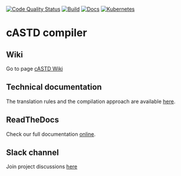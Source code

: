 [![Code Quality Status](https://img.shields.io/badge/code%20quality-B%2B-yellowgreen)](https://img.shields.io/badge/code%20quality-B%2B-yellowgreen)
[![Build](https://img.shields.io/badge/build-passing-green)](https://img.shields.io/badge/build-passing-green)
[![Docs](https://img.shields.io/badge/docs-passing-green)](https://img.shields.io/badge/docs-passing-green)
[![Kubernetes](https://img.shields.io/badge/kubernetes-automated-blue)](https://img.shields.io/badge/kubernetes-automated-blue)

# cASTD compiler

## Wiki

Go to page [cASTD Wiki](https://depot.gril.usherbrooke.ca/lionel-tidjon/castd/wikis/home)


## Technical documentation

The translation rules and the compilation approach are available [here](https://depot.gril.usherbrooke.ca/lionel-tidjon/tr-26/blob/master/TR-26.pdf).


## ReadTheDocs

Check our full documentation [online](https://castd.readthedocs.io/).

## Slack channel

Join project discussions [here](https://astd-cse.slack.com/)